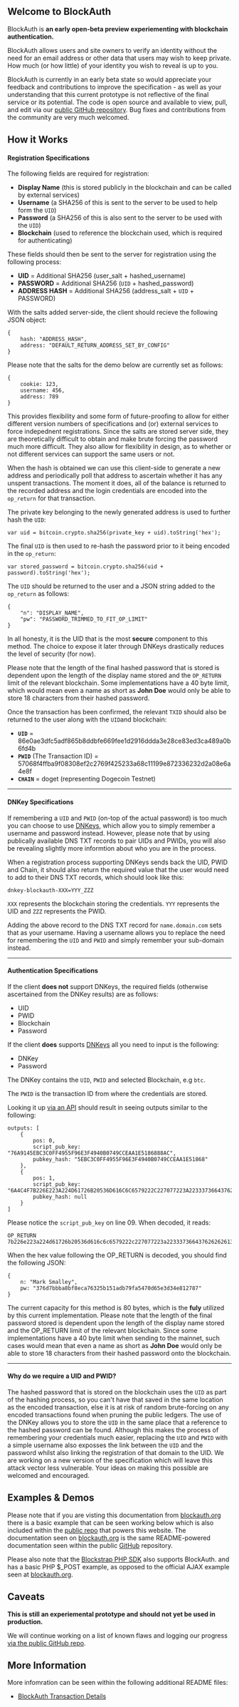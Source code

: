 ## Welcome to BlockAuth

BlockAuth is __an early open-beta preview experiementing with blockchain authentication.__

BlockAuth allows users and site owners to verify an identity without the need for an email address or other data that users may wish to keep private. How much (or how little) of your identity you wish to reveal is up to you. 

BlockAuth is currently in an early beta state so would appreciate your feedback and contributions to improve the specification - as well as your understanding that this current prototype is not reflective of the final service or its potential. The code is open source and available to view, pull, and edit via our [public GitHub repository](https://github.com/Neuroware-IO/blockauth). Bug fixes and contributions from the community are very much welcomed. 

## How it Works

#### Registration Specifications

The following fields are required for registration:

* __Display Name__ (this is stored publicly in the blockchain and can be called by external services)
* __Username__ (a SHA256 of this is sent to the server to be used to help form the `UID`)
* __Password__ (a SHA256 of this is also sent to the server to be used with the `UID`)
* __Blockchain__ (used to reference the blockchain used, which is required for authenticating)

These fields should then be sent to the server for registration using the following process:

* __UID__ = Additional SHA256 (user_salt + hashed_username)
* __PASSWORD__ = Additional SHA256 (`UID` + hashed_password)
* __ADDRESS HASH__ = Additional SHA256 (address_salt + `UID` + PASSWORD)

With the salts added server-side, the client should recieve the following JSON object:

<!--pre-javascript-->
```
{
    hash: "ADDRESS_HASH",
    address: "DEFAULT_RETURN_ADDRESS_SET_BY_CONFIG"
}
```

Please note that the salts for the demo below are currently set as follows:

<!--pre-javascript-->
```
{
    cookie: 123,
    username: 456,
    address: 789
}
```

This provides flexibility and some form of future-proofing to allow for either different version numbers of specifications and (or) external services to force indepednent registrations. Since the salts are stored server side, they are theoretically difficult to obtain and make brute forcing the password much more difficult. They also allow for flexibility in design, as to whether or not different services can support the same users or not.

When the hash is obtained we can use this client-side to generate a new address and periodically poll that address to ascertain whether it has any unspent transactions. The moment it does, all of the balance is returned to the recorded address and the login credentials are encoded into the `op_return` for that transaction.

The private key belonging to the newly generated address is used to further hash the `UID`:

<!--pre-javascript-->
```
var uid = bitcoin.crypto.sha256(private_key + uid).toString('hex');
```

The final `UID` is then used to re-hash the password prior to it being encoded in the `op_return`:

<!--pre-javascript-->
```
var stored_password = bitcoin.crypto.sha256(uid + password).toString('hex');
```

The `UID` should be returned to the user and a JSON string added to the `op_return` as follows:

<!--pre-javascript-->
```
{
    "n": "DISPLAY_NAME",
    "pw": "PASSWORD_TRIMMED_TO_FIT_OP_LIMIT"
}
```

In all honesty, it is the UID that is the most __secure__ component to this method. The choice to expose it later through DNKeys drastically reduces the level of security (for now).

Please note that the length of the final hashed password that is stored is dependent upon the length of the display name stored and the `OP_RETURN` limit of the relevant blockchain. Some implementations have a 40 byte limit, which would mean even a name as short as __John Doe__ would only be able to store 18 characters from their hashed password.

Once the transaction has been confirmed, the relevant `TXID` should also be returned to the user along with the `UID`and blockchain:

* __`UID`__ = 86e0ae3dfc5adf865b8ddbfe669fee1d2916ddda3e28ce83ed3ca489a0b6fd4b
* __`PWID`__ (The Transaction ID) = 57068f4ffba9f08308ef2c2769f425233a68c11199e872336232d2a08e6a4e8f
* __`CHAIN`__ = doget (representing Dogecoin Testnet)

-----

#### DNKey Specifications

If remembering a `UID` and `PWID` (on-top of the actual password) is too much you can choose to use [DNKeys](http://dnkey.org), which allow you to simply remember a username and password instead. However, please note that by using publically available DNS TXT records to pair UIDs and PWIDs, you will also be revealing slightly more informtion about who you are in the process.

When a registration process supporting DNKeys sends back the UID, PWID and Chain, it should also return the required value that the user would need to add to their DNS TXT records, which should look like this:

<!--pre-html-->
```
dnkey-blockauth-XXX=YYY_ZZZ
```

`XXX` represents the blockchain storing the credentials. `YYY` represents the UID and `ZZZ` represents the PWID.

Adding the above record to the DNS TXT record for `name.domain.com` sets that as your username. Having a username allows you to replace the need for remembering the `UID` and `PWID` and simply remember your sub-domain instead.

-----

#### Authentication Specifications

If the client __does not__ support DNKeys, the required fields (otherwise ascertained from the DNKey results) are as follows:

* UID
* PWID
* Blockchain
* Password

If the client __does__ supports [DNKeys](http://dnkey.org) all you need to input is the following:

* DNKey
* Password

The DNKey contains the `UID`, `PWID` and selected Blockchain, e.g `btc`.

The `PWID` is the transaction ID from where the credentials are stored.

Looking it up [via an API](http://api.blockstrap.com/v0/doget/transaction/id/57068f4ffba9f08308ef2c2728f425233a68c11199e872336232d2a08e6a4e8f?showtxnio=1&prettyprint=1) should result in seeing outputs similar to the following:

<!--pre-javascript-->
```
outputs: [
    {
        pos: 0,
        script_pub_key: "76A9145EBC3C0FF4955F96E3F4940B0749CCEAA1E5186888AC",
        pubkey_hash: "5EBC3C0FF4955F96E3F4940B0749CCEAA1E51868"
    },
    {
        pos: 1,
        script_pub_key: "6A4C4F7B226E223A224D61726B20536D616C6C6579222C227077223A22333736643762626261386266386563613736333235623135316164623739666135343730643635653364333465383132373837227D",
        pubkey_hash: null
    }
]
```

Please notice the `script_pub_key` on line 09. When decoded, it reads:

<!--pre-html-->
```
OP_RETURN 7b226e223a224d61726b20536d616c6c6579222c227077223a22333736643762626261386266386563613736333235623135316164623739666135343730643635653364333465383132373837227d
```

When the hex value following the OP_RETURN is decoded, you should find the following JSON:

<!--pre-javascript-->
```
{
    n: "Mark Smalley",
    pw: "376d7bbba8bf8eca76325b151adb79fa5470d65e3d34e812787"
}
```

The current capacity for this method is 80 bytes, which is the __fuly__ utilized by this current implementation. Please note that the length of the final password stored is dependent upon the length of the display name stored and the OP_RETURN limit of the relevant blockchain. Since some implementations have a 40 byte limit when sending to the mainnet, such cases would mean that even a name as short as __John Doe__ would only be able to store 18 characters from their hashed password onto the blockchain.

-----

#### Why do we require a UID and PWID?

The hashed password that is stored on the blockchain uses the `UID` as part of the hashing process, so you can't have that saved in the same location as the encoded transaction, else it is at risk of random brute-forcing on any encoded transactions found when pruning the public ledgers. The use of the DNKey allows you to store the `UID` in the same place that a reference to the hashed password can be found. Although this makes the process of remembering your credentials much easier, replacing the `UID` and `PWID` with a simple username also exposses the link between the `UID` and the password whilst also linking the registration of that domain to the UID. We are working on a new version of the specification which will leave this attack vector less vulnerable. Your ideas on making this possible are welcomed and encouraged.

## Examples & Demos

Please note that if you are visting this documentation from [blockauth.org](http://blockauth.org) there is a basic example that can be seen working below which is also included within the [public repo](https://github.com/Neuroware-IO/blockauth) that powers this website. The documentation seen on [blockauth.org](http:/blockauth.org) is the same README-powered documentation seen within the public [GitHub](https://github.com/Neuroware-IO/blockauth) repository.

Please also note that the [Blockstrap PHP SDK](https://github.com/blockstrap/blockstrap-php) also supports BlockAuth. and has a basic PHP $_POST example, as opposed to the official AJAX example seen at [blockauth.org](http://blockauth.org).

## Caveats

__This is still an experiemental prototype and should not yet be used in production.__

We will continue working on a list of known flaws and logging our progress [via the public GitHub repo](https://github.com/Neuroware-IO/blockauth). 

## More Information

More infomration can be seen within the following additional README files:

* [BlockAuth Transaction Details](https://github.com/Neuroware-IO/blockauth/blob/master/docs/blockauth-tx-details.md)